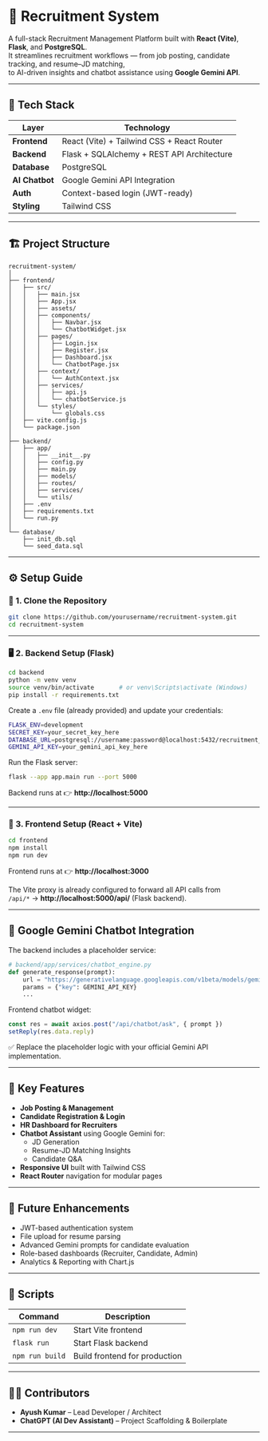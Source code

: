 # 🧠 Recruitment System

A full-stack Recruitment Management Platform built with **React (Vite)**, **Flask**, and **PostgreSQL**.  
It streamlines recruitment workflows — from job posting, candidate tracking, and resume–JD matching,  
to AI-driven insights and chatbot assistance using **Google Gemini API**.

---

## 🚀 Tech Stack

| Layer | Technology |
|--------|-------------|
| **Frontend** | React (Vite) + Tailwind CSS + React Router |
| **Backend** | Flask + SQLAlchemy + REST API Architecture |
| **Database** | PostgreSQL |
| **AI Chatbot** | Google Gemini API Integration |
| **Auth** | Context-based login (JWT-ready) |
| **Styling** | Tailwind CSS |

---

## 🏗️ Project Structure

```
recruitment-system/
│
├── frontend/
│   ├── src/
│   │   ├── main.jsx
│   │   ├── App.jsx
│   │   ├── assets/
│   │   ├── components/
│   │   │   ├── Navbar.jsx
│   │   │   └── ChatbotWidget.jsx
│   │   ├── pages/
│   │   │   ├── Login.jsx
│   │   │   ├── Register.jsx
│   │   │   ├── Dashboard.jsx
│   │   │   └── ChatbotPage.jsx
│   │   ├── context/
│   │   │   └── AuthContext.jsx
│   │   ├── services/
│   │   │   ├── api.js
│   │   │   └── chatbotService.js
│   │   └── styles/
│   │       └── globals.css
│   ├── vite.config.js
│   └── package.json
│
├── backend/
│   ├── app/
│   │   ├── __init__.py
│   │   ├── config.py
│   │   ├── main.py
│   │   ├── models/
│   │   ├── routes/
│   │   ├── services/
│   │   └── utils/
│   ├── .env
│   ├── requirements.txt
│   └── run.py
│
└── database/
    ├── init_db.sql
    └── seed_data.sql
```

---

## ⚙️ Setup Guide

### 🧩 1. Clone the Repository
```bash
git clone https://github.com/yourusername/recruitment-system.git
cd recruitment-system
```

---

### 🖥️ 2. Backend Setup (Flask)
```bash
cd backend
python -m venv venv
source venv/bin/activate       # or venv\Scripts\activate (Windows)
pip install -r requirements.txt
```

Create a `.env` file (already provided) and update your credentials:
```bash
FLASK_ENV=development
SECRET_KEY=your_secret_key_here
DATABASE_URL=postgresql://username:password@localhost:5432/recruitment_db
GEMINI_API_KEY=your_gemini_api_key_here
```

Run the Flask server:
```bash
flask --app app.main run --port 5000
```

Backend runs at 👉 **http://localhost:5000**

---

### 💅 3. Frontend Setup (React + Vite)
```bash
cd frontend
npm install
npm run dev
```

Frontend runs at 👉 **http://localhost:3000**

The Vite proxy is already configured to forward all API calls from  
`/api/*` → **http://localhost:5000/api/** (Flask backend).

---

## 🤖 Google Gemini Chatbot Integration

The backend includes a placeholder service:
```python
# backend/app/services/chatbot_engine.py
def generate_response(prompt):
    url = "https://generativelanguage.googleapis.com/v1beta/models/gemini-pro:generateContent"
    params = {"key": GEMINI_API_KEY}
    ...
```

Frontend chatbot widget:
```jsx
const res = await axios.post("/api/chatbot/ask", { prompt })
setReply(res.data.reply)
```

✅ Replace the placeholder logic with your official Gemini API implementation.

---

## 🧠 Key Features

- **Job Posting & Management**
- **Candidate Registration & Login**
- **HR Dashboard for Recruiters**
- **Chatbot Assistant** using Google Gemini for:
  - JD Generation
  - Resume-JD Matching Insights
  - Candidate Q&A
- **Responsive UI** built with Tailwind CSS
- **React Router** navigation for modular pages

---

## 🧪 Future Enhancements
- JWT-based authentication system
- File upload for resume parsing
- Advanced Gemini prompts for candidate evaluation
- Role-based dashboards (Recruiter, Candidate, Admin)
- Analytics & Reporting with Chart.js

---

## 🧰 Scripts

| Command | Description |
|----------|--------------|
| `npm run dev` | Start Vite frontend |
| `flask run` | Start Flask backend |
| `npm run build` | Build frontend for production |

---

## 🧑‍💻 Contributors
- **Ayush Kumar** – Lead Developer / Architect  
- **ChatGPT (AI Dev Assistant)** – Project Scaffolding & Boilerplate

---